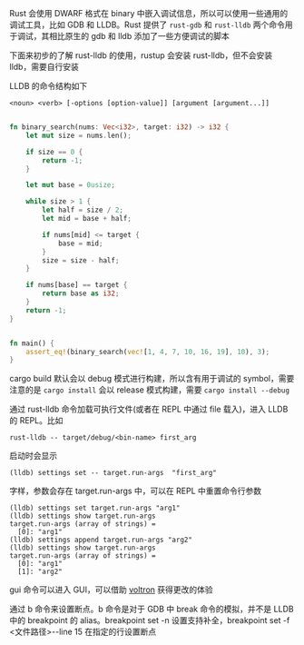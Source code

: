 
Rust 会使用 DWARF 格式在 binary 中嵌入调试信息，所以可以使用一些通用的调试工具，比如 GDB 和 LLDB。Rust 提供了 `rust-gdb` 和 `rust-lldb` 两个命令用于调试，其相比原生的 gdb 和 lldb 添加了一些方便调试的脚本

下面来初步的了解 rust-lldb 的使用，rustup 会安装 rust-lldb，但不会安装 lldb，需要自行安装

LLDB 的命令结构如下

```
<noun> <verb> [-options [option-value]] [argument [argument...]]
```

```rust

fn binary_search(nums: Vec<i32>, target: i32) -> i32 {
    let mut size = nums.len();

    if size == 0 {
        return -1;
    }

    let mut base = 0usize;

    while size > 1 {
        let half = size / 2;
        let mid = base + half;

        if nums[mid] <= target {
            base = mid;
        }
        size = size - half;
    }

    if nums[base] == target {
        return base as i32;
    }
    return -1;
}


fn main() {
    assert_eq!(binary_search(vec![1, 4, 7, 10, 16, 19], 10), 3);
}
```

cargo build 默认会以 debug 模式进行构建，所以含有用于调试的 symbol，需要注意的是 `cargo install` 会以 release 模式构建，需要 `cargo install --debug`

通过 rust-lldb 命令加载可执行文件(或者在 REPL 中通过 file 载入)，进入 LLDB 的 REPL。比如

`rust-lldb -- target/debug/<bin-name> first_arg`

启动时会显示

```
(lldb) settings set -- target.run-args  "first_arg"
```

字样，参数会存在 target.run-args 中，可以在 REPL 中重置命令行参数

```
(lldb) settings set target.run-args "arg1"
(lldb) settings show target.run-args
target.run-args (array of strings) =
  [0]: "arg1"
(lldb) settings append target.run-args "arg2"
(lldb) settings show target.run-args
target.run-args (array of strings) =
  [0]: "arg1"
  [1]: "arg2"
```

gui 命令可以进入 GUI，可以借助 [voltron](https://github.com/snare/voltron) 获得更改的体验

通过 b 命令来设置断点。b 命令是对于 GDB 中 break 命令的模拟，并不是 LLDB 中的 breakpoint 的 alias。breakpoint set -n <func name> 设置支持补全，breakpoint set -f <文件路径>--line 15 在指定的行设置断点